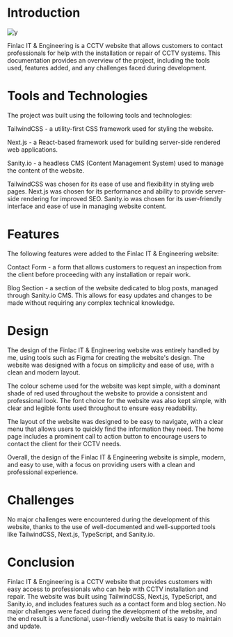 # Introduction
![y](https://user-images.githubusercontent.com/97303710/221442633-d93491d2-65d5-4612-a919-ee1bc5888de4.png)


Finlac IT & Engineering is a CCTV website that allows customers to contact professionals for help with the installation or repair of CCTV systems. This documentation provides an overview of the project, including the tools used, features added, and any challenges faced during development.

# Tools and Technologies

The project was built using the following tools and technologies:

TailwindCSS - a utility-first CSS framework used for styling the website.

Next.js - a React-based framework used for building server-side rendered web applications.

Sanity.io - a headless CMS (Content Management System) used to manage the content of the website.

TailwindCSS was chosen for its ease of use and flexibility in styling web pages. Next.js was chosen for its performance and ability to provide server-side rendering for improved SEO. Sanity.io was chosen for its user-friendly interface and ease of use in managing website content.

# Features

The following features were added to the Finlac IT & Engineering website:

Contact Form - a form that allows customers to request an inspection from the client before proceeding with any installation or repair work.

Blog Section - a section of the website dedicated to blog posts, managed through Sanity.io CMS. This allows for easy updates and changes to be made without requiring any complex technical knowledge.

# Design

The design of the Finlac IT & Engineering website was entirely handled by me, using tools such as Figma for creating the website's design. The website was designed with a focus on simplicity and ease of use, with a clean and modern layout.

The colour scheme used for the website was kept simple, with a dominant shade of red used throughout the website to provide a consistent and professional look. The font choice for the website was also kept simple, with clear and legible fonts used throughout to ensure easy readability.

The layout of the website was designed to be easy to navigate, with a clear menu that allows users to quickly find the information they need. The home page includes a prominent call to action button to encourage users to contact the client for their CCTV needs.

Overall, the design of the Finlac IT & Engineering website is simple, modern, and easy to use, with a focus on providing users with a clean and professional experience.

# Challenges

No major challenges were encountered during the development of this website, thanks to the use of well-documented and well-supported tools like TailwindCSS, Next.js, TypeScript, and Sanity.io.

# Conclusion

Finlac IT & Engineering is a CCTV website that provides customers with easy access to professionals who can help with CCTV installation and repair. The website was built using TailwindCSS, Next.js, TypeScript, and Sanity.io, and includes features such as a contact form and blog section. No major challenges were faced during the development of the website, and the end result is a functional, user-friendly website that is easy to maintain and update.
